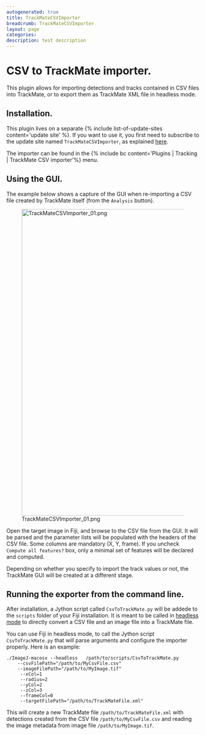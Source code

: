 ```yaml
---
autogenerated: true
title: TrackMateCSVImporter
breadcrumb: TrackMateCSVImporter
layout: page
categories: 
description: test description
---
```


CSV to TrackMate importer.
==========================

This plugin allows for importing detections and tracks contained in CSV files into TrackMate, or to export them as TrackMate XML file in headless mode.

Installation.
-------------

This plugin lives on a separate {% include list-of-update-sites content='update site' %}. If you want to use it, you first need to subscribe to the update site named `TrackMateCSVImporter`, as explained [here](Following_an_update_site).

The importer can be found in the {% include bc content='Plugins | Tracking | TrackMate CSV importer'%} menu.

Using the GUI.
--------------

The example below shows a capture of the GUI when re-importing a CSV file created by TrackMate itself (from the `Analysis` button).

<figure><img src="/images/pages/TrackMateCSVImporter_01.png" title="TrackMateCSVImporter_01.png" width="800" alt="TrackMateCSVImporter_01.png" /><figcaption aria-hidden="true">TrackMateCSVImporter_01.png</figcaption></figure>

Open the target image in Fiji, and browse to the CSV file from the GUI. It will be parsed and the parameter lists will be populated with the headers of the CSV file. Some columns are mandatory (X, Y, frame). If you uncheck `Compute all features?` box, only a minimal set of features will be declared and computed.

Depending on whether you specify to import the track values or not, the TrackMate GUI will be created at a different stage.

Running the exporter from the command line.
-------------------------------------------

After installation, a Jython script called `CsvToTrackMate.py` will be addede to the `scripts` folder of your Fiji installation. It is meant to be called in [headless mode](Headless) to directly convert a CSV file and an image file into a TrackMate file.

You can use Fiji in headless mode, to call the Jython script `CsvToTrackMate.py` that will parse arguments and configure the importer properly. Here is an example:

    ./ImageJ-macosx --headless   /path/to/scripts/CsvToTrackMate.py 
        --csvFilePath="/path/to/MyCsvFile.csv" 
        --imageFilePath="/path/to/MyImage.tif"
         --xCol=1 
         --radius=2 
         --yCol=2 
         --zCol=3 
         --frameCol=0
         --targetFilePath="/path/to/TrackMateFile.xml"

This will create a new TrackMate file `/path/to/TrackMateFile.xml` with detections created from the CSV file `/path/to/MyCsvFile.csv` and reading the image metadata from image file `/path/to/MyImage.tif`.
